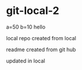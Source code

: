# git-local-2

a=50
b=10
hello


local repo created from local

readme created from git hub

updated in local 
